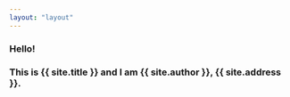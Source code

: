 ```yaml
---
layout: "layout"
---
```


### Hello!

### This is {{ site.title }} and I am {{ site.author }}, {{ site.address }}.
